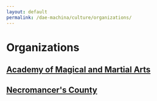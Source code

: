```yaml
---
layout: default
permalink: /dae-machina/culture/organizations/
---
```


# Organizations

## [Academy of Magical and Martial Arts](./aomma)

## [Necromancer's County](./necrocounty)
